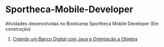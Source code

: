 # Sportheca-Mobile-Developer
Atividades desenvolvidas no Bootcamp Sportheca Mobile Developer (Em construção)

1. [Criando um Banco Digital com Java e Orientação a Objetos](/CriandoumBancoDigitalcomJavaeOrientaçãoaObjetos)
